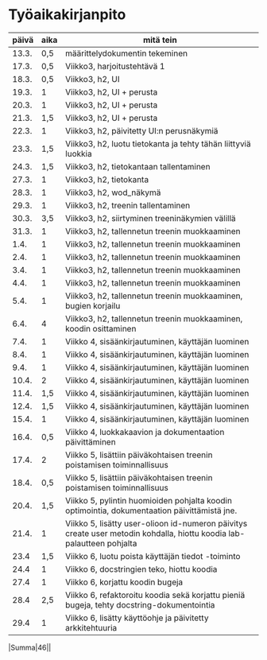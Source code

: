 # Työaikakirjanpito

| päivä | aika | mitä tein |
| ----- | ---- | --------- |
| 13.3. | 0,5  | määrittelydokumentin tekeminen |
| 17.3. | 0,5  | Viikko3, harjoitustehtävä 1 |
| 18.3. | 0,5  | Viikko3, h2, UI |
| 19.3. | 1  | Viikko3, h2, UI + perusta |
| 20.3. | 1  | Viikko3, h2, UI + perusta |
| 21.3. | 1,5  | Viikko3, h2, UI + perusta |
| 22.3. | 1  | Viikko3, h2, päivitetty UI:n perusnäkymiä |
| 23.3. | 1,5  | Viikko3, h2, luotu tietokanta ja tehty tähän liittyviä luokkia |
|24.3.| 1,5 | Viikko3, h2, tietokantaan tallentaminen |
|27.3.| 1 | Viikko3, h2, tietokanta |
|28.3.| 1 | Viikko3, h2, wod_näkymä |
|29.3.| 1 | Viikko3, h2, treenin tallentaminen |
|30.3.| 3,5 | Viikko3, h2, siirtyminen treeninäkymien välillä |
|31.3.| 1 | Viikko3, h2, tallennetun treenin muokkaaminen |
|1.4.| 1 | Viikko3, h2, tallennetun treenin muokkaaminen|
|2.4.| 1 | Viikko3, h2, tallennetun treenin muokkaaminen|
|3.4.| 1 | Viikko3, h2, tallennetun treenin muokkaaminen|
|4.4.| 1 | Viikko3, h2, tallennetun treenin muokkaaminen|
|5.4.| 1 | Viikko3, h2, tallennetun treenin muokkaaminen, bugien korjailu|
|6.4.| 4 | Viikko3, h2, tallennetun treenin muokkaaminen, koodin osittaminen|
|7.4.|1|Viikko 4, sisäänkirjautuminen, käyttäjän luominen|
|8.4.|1|Viikko 4, sisäänkirjautuminen, käyttäjän luominen|
|9.4.|1|Viikko 4, sisäänkirjautuminen, käyttäjän luominen|
|10.4.|2|Viikko 4, sisäänkirjautuminen, käyttäjän luominen|
|11.4.|1,5|Viikko 4, sisäänkirjautuminen, käyttäjän luominen|
|12.4.|1,5|Viikko 4, sisäänkirjautuminen, käyttäjän luominen|
|15.4.|1|Viikko 4, sisäänkirjautuminen, käyttäjän luominen|
|16.4.|0,5|Viikko 4, luokkakaavion ja dokumentaation päivittäminen|
|17.4.|2|Viikko 5, lisättiin päiväkohtaisen treenin poistamisen toiminnallisuus|
|18.4.|0,5|Viikko 5, lisättiin päiväkohtaisen treenin poistamisen toiminnallisuus|
|20.4.|1,5|Viikko 5, pylintin huomioiden pohjalta koodin optimointia, dokumentaation päivittämistä jne.|
|21.4.|1|Viikko 5, lisätty user-olioon id-numeron päivitys create user metodin kohdalla, hiottu koodia lab-palautteen pohjalta|
|23.4|1,5|Viikko 6, luotu poista käyttäjän tiedot -toiminto|
|24.4|1|Viikko 6, docstringien teko, hiottu koodia|
|27.4|1|Viikko 6, korjattu koodin bugeja|
|28.4|2,5|Viikko 6, refaktoroitu koodia sekä korjattu pieniä bugeja, tehty docstring-dokumentointia|
|29.4|1|Viikko 6, lisätty käyttöohje ja päivitetty arkkitehtuuria|

|Summa|46||

